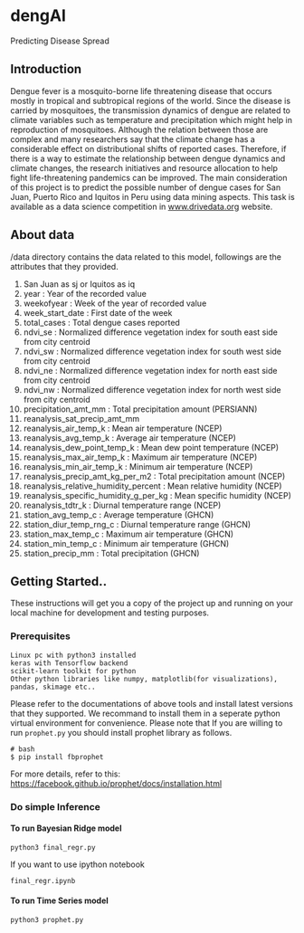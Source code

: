 # dengAI
Predicting Disease Spread
## Introduction 
Dengue fever is a mosquito-borne life threatening disease that occurs mostly in tropical and subtropical regions of the world. Since the disease is carried by mosquitoes, the transmission dynamics of dengue are related to climate variables such as temperature and precipitation which might help in reproduction of mosquitoes. Although the relation between those are complex and many researchers say that the climate change has a considerable effect on distributional shifts of reported cases. Therefore, if there is a way to estimate the relationship between dengue dynamics and climate changes, the research initiatives and resource allocation to help fight life-threatening pandemics can be improved. The main consideration of this project is to predict the possible number of dengue cases for San Juan, Puerto Rico and Iquitos in Peru using data mining aspects. This task is available as a data science competition in www.drivedata.org website.

## About data
/data directory contains the data related to this model, followings are the attributes that they provided.


1) San Juan as sj or Iquitos as iq 
2) year : Year of the recorded value
3) weekofyear : Week of the year of recorded value
4) week_start_date : First date of the week
5) total_cases : Total dengue cases reported
6) ndvi_se : Normalized difference vegetation index  for south east side from city centroid
7) ndvi_sw : Normalized difference vegetation index  for south west side from city centroid
8) ndvi_ne : Normalized difference vegetation index  for north east side from city centroid
9) ndvi_nw : Normalized difference vegetation index  for north west side from city centroid 
10) precipitation_amt_mm : Total precipitation amount (PERSIANN)
11) reanalysis_sat_precip_amt_mm
12) reanalysis_air_temp_k : Mean air temperature (NCEP)
13) reanalysis_avg_temp_k : Average air temperature (NCEP)
14) reanalysis_dew_point_temp_k : Mean dew point temperature (NCEP)
15) reanalysis_max_air_temp_k : Maximum air temperature (NCEP)
16) reanalysis_min_air_temp_k : Minimum air temperature (NCEP)
17) reanalysis_precip_amt_kg_per_m2 : Total precipitation amount (NCEP)
18) reanalysis_relative_humidity_percent : Mean relative humidity (NCEP)
19) reanalysis_specific_humidity_g_per_kg : Mean specific humidity (NCEP)
20) reanalysis_tdtr_k : Diurnal temperature range (NCEP)
21) station_avg_temp_c : Average temperature (GHCN)
22) station_diur_temp_rng_c : Diurnal temperature range (GHCN)
23) station_max_temp_c : Maximum air temperature (GHCN)
24) station_min_temp_c : Minimum air temperature (GHCN)
25) station_precip_mm : Total precipitation (GHCN)

## Getting Started..

These instructions will get you a copy of the project up and running on your local machine for development and testing purposes.

### Prerequisites

```angular2html
Linux pc with python3 installed 
keras with Tensorflow backend
scikit-learn toolkit for python
Other python libraries like numpy, matplotlib(for visualizations), pandas, skimage etc..
``` 
Please refer to the documentations of above tools and install latest versions that they supported. We recommand to install them in a seperate python virtual environment for convenience.
Please note that If you are willing to run `prophet.py` you should install prophet library as follows.
```angular2html
# bash
$ pip install fbprophet
```
For more details, refer to this: https://facebook.github.io/prophet/docs/installation.html

### Do simple Inference

#### To run Bayesian Ridge model
```angular2html
python3 final_regr.py
```
If you want to use ipython notebook
```angular2html
final_regr.ipynb
```
#### To run Time Series model
```angular2html
python3 prophet.py
```

